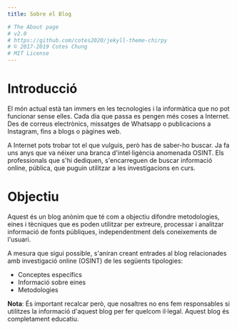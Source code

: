 ```yaml
---
title: Sobre el Blog

# The About page
# v2.0
# https://github.com/cotes2020/jekyll-theme-chirpy
# © 2017-2019 Cotes Chung
# MIT License
---
```


# Introducció
El món actual està tan immers en les tecnologies i la informàtica que no pot funcionar sense elles. Cada dia que passa es pengen més coses a Internet. Des de correus electrònics, missatges de Whatsapp o publicacions a Instagram, fins a blogs o pàgines web.

A Internet pots trobar tot el que vulguis, però has de saber-ho buscar. Ja fa uns anys que va néixer una branca d'intel·ligència anomenada OSINT. Els professionals que s'hi dediquen, s'encarreguen de buscar informació online, pública, que puguin utilitzar a les investigacions en curs.

# Objectiu
Aquest és un blog anònim que té com a objectiu difondre metodologies, eines i tècniques que es poden utilitzar per extreure, processar i analitzar informació de fonts públiques, independentment dels coneixements de l'usuari.

A mesura que sigui possible, s'aniran creant entrades al blog relacionades amb investigació online (OSINT) de les següents tipologies:
* Conceptes específics
* Informació sobre eines
* Metodologies

**Nota**: És important recalcar però, que nosaltres no ens fem responsables si utilitzes la informació d'aquest blog per fer quelcom il·legal. Aquest blog és completament educatiu.